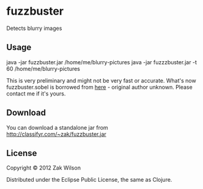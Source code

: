 # fuzzbuster

Detects blurry images

## Usage

java -jar fuzzbuster.jar /home/me/blurry-pictures
java -jar fuzzzbuster.jar -t 60 /home/me/blurry-pictures

This is very preliminary and might not be very fast or accurate. What's now fuzzbuster.sobel is borrowed from [here](http://pastebin.com/auqEvM7J) - original author unknown. Please contact me if it's yours.

## Download

You can download a standalone jar from http://classifyr.com/~zak/fuzzbuster.jar

## License

Copyright © 2012 Zak Wilson

Distributed under the Eclipse Public License, the same as Clojure.
